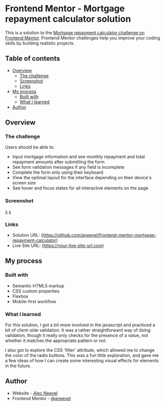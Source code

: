 # Frontend Mentor - Mortgage repayment calculator solution

This is a solution to the [Mortgage repayment calculator challenge on Frontend Mentor](https://www.frontendmentor.io/challenges/mortgage-repayment-calculator-Galx1LXK73). Frontend Mentor challenges help you improve your coding skills by building realistic projects. 

## Table of contents

- [Overview](#overview)
  - [The challenge](#the-challenge)
  - [Screenshot](#screenshot)
  - [Links](#links)
- [My process](#my-process)
  - [Built with](#built-with)
  - [What I learned](#what-i-learned)
- [Author](#author)

## Overview

### The challenge

Users should be able to:

- Input mortgage information and see monthly repayment and total repayment amounts after submitting the form
- See form validation messages if any field is incomplete
- Complete the form only using their keyboard
- View the optimal layout for the interface depending on their device's screen size
- See hover and focus states for all interactive elements on the page

### Screenshot

[x](./1440-screenshot.jpg)
[x](./375-screenshot.jpg)

### Links

- Solution URL: (https://github.com/aneevel/frontend-mentor-mortgage-repayment-calculator)
- Live Site URL: (https://your-live-site-url.com)

## My process

### Built with

- Semantic HTML5 markup
- CSS custom properties
- Flexbox
- Mobile-first workflow

### What I learned

For this solution, I got a bit more involved in the javascript and practiced a bit of client-side
validation. It was a rather straightforward way of doing validation, though it really only checks for
the presence of a value, not whether it matches the appropriate pattern or not.

I also got to explore the CSS 'filter' attribute, which allowed me to change the color of the radio
buttons. This was a fun little exploration, and gave me a few ideas of how I can create some interesting
visual effects for elements in the future.

## Author

- Website - [Alec Neevel](https://www.alecneevel.com)
- Frontend Mentor - [@aneevel](https://www.frontendmentor.io/profile/aneevel)
